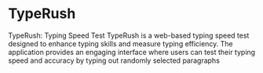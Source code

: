 # TypeRush
TypeRush: Typing Speed Test TypeRush is a web-based typing speed test designed to enhance typing skills and measure typing efficiency. The application provides an engaging interface where users can test their typing speed and accuracy by typing out randomly selected paragraphs
